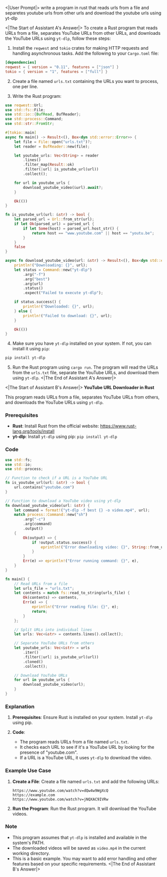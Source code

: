 <|User Prompt|>
write a program in rust that reads urls from a file and separetes youtube urls from other urls and download the youtube urls using yt-dlp

<|The Start of Assistant A's Answer|>
To create a Rust program that reads URLs from a file, separates YouTube URLs from other URLs, and downloads the YouTube URLs using `yt-dlp`, follow these steps:

1. Install the `reqwest` and `tokio` crates for making HTTP requests and handling asynchronous tasks. Add the following to your `Cargo.toml` file:

```toml
[dependencies]
reqwest = { version = "0.11", features = ["json"] }
tokio = { version = "1", features = ["full"] }
```

2. Create a file named `urls.txt` containing the URLs you want to process, one per line.

3. Write the Rust program:

```rust
use reqwest::Url;
use std::fs::File;
use std::io::{BufRead, BufReader};
use std::process::Command;
use std::str::FromStr;

#[tokio::main]
async fn main() -> Result<(), Box<dyn std::error::Error>> {
    let file = File::open("urls.txt")?;
    let reader = BufReader::new(file);

    let youtube_urls: Vec<String> = reader
        .lines()
        .filter_map(Result::ok)
        .filter(|url| is_youtube_url(url))
        .collect();

    for url in youtube_urls {
        download_youtube_video(&url).await?;
    }

    Ok(())
}

fn is_youtube_url(url: &str) -> bool {
    let parsed_url = Url::from_str(url);
    if let Ok(parsed_url) = parsed_url {
        if let Some(host) = parsed_url.host_str() {
            return host == "www.youtube.com" || host == "youtu.be";
        }
    }
    false
}

async fn download_youtube_video(url: &str) -> Result<(), Box<dyn std::error::Error>> {
    println!("Downloading: {}", url);
    let status = Command::new("yt-dlp")
        .arg("-f")
        .arg("best")
        .arg(url)
        .status()
        .expect("Failed to execute yt-dlp");

    if status.success() {
        println!("Downloaded: {}", url);
    } else {
        println!("Failed to download: {}", url);
    }

    Ok(())
}
```

4. Make sure you have `yt-dlp` installed on your system. If not, you can install it using `pip`:

```bash
pip install yt-dlp
```

5. Run the Rust program using `cargo run`. The program will read the URLs from the `urls.txt` file, separate the YouTube URLs, and download them using `yt-dlp`.
<|The End of Assistant A's Answer|>

<|The Start of Assistant B's Answer|>
**YouTube URL Downloader in Rust**

This program reads URLs from a file, separates YouTube URLs from others, and downloads the YouTube URLs using `yt-dlp`.

### Prerequisites

- **Rust**: Install Rust from the official website: <https://www.rust-lang.org/tools/install>
- **yt-dlp**: Install `yt-dlp` using pip: `pip install yt-dlp`

### Code

```rust
use std::fs;
use std::io;
use std::process;

// Function to check if a URL is a YouTube URL
fn is_youtube_url(url: &str) -> bool {
    url.contains("youtube.com")
}

// Function to download a YouTube video using yt-dlp
fn download_youtube_video(url: &str) {
    let command = format!("yt-dlp -f best {} -o video.mp4", url);
    match process::Command::new("sh")
        .arg("-c")
        .arg(command)
        .output()
    {
        Ok(output) => {
            if !output.status.success() {
                eprintln!("Error downloading video: {}", String::from_utf8_lossy(&output.stderr));
            }
        }
        Err(e) => eprintln!("Error running command: {}", e),
    }
}

fn main() {
    // Read URLs from a file
    let urls_file = "urls.txt";
    let contents = match fs::read_to_string(urls_file) {
        Ok(contents) => contents,
        Err(e) => {
            eprintln!("Error reading file: {}", e);
            return;
        }
    };

    // Split URLs into individual lines
    let urls: Vec<&str> = contents.lines().collect();

    // Separate YouTube URLs from others
    let youtube_urls: Vec<&str> = urls
        .iter()
        .filter(|url| is_youtube_url(url))
        .cloned()
        .collect();

    // Download YouTube URLs
    for url in youtube_urls {
        download_youtube_video(url);
    }
}
```

### Explanation

1. **Prerequisites**: Ensure Rust is installed on your system. Install `yt-dlp` using pip.

2. **Code**:
   - The program reads URLs from a file named `urls.txt`.
   - It checks each URL to see if it's a YouTube URL by looking for the presence of "youtube.com".
   - If a URL is a YouTube URL, it uses `yt-dlp` to download the video.

### Example Use Case

1. **Create a File**: Create a file named `urls.txt` and add the following URLs:

   ```text
   https://www.youtube.com/watch?v=dQw4w9WgXcQ
   https://example.com
   https://www.youtube.com/watch?v=jNQXAC9IVRw
   ```

2. **Run the Program**: Run the Rust program. It will download the YouTube videos.

### Note

- This program assumes that `yt-dlp` is installed and available in the system's PATH.
- The downloaded videos will be saved as `video.mp4` in the current working directory.
- This is a basic example. You may want to add error handling and other features based on your specific requirements.
<|The End of Assistant B's Answer|>